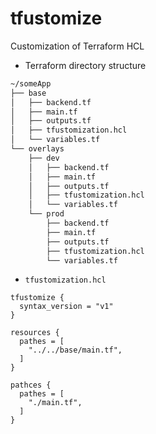 # tfustomize

Customization of Terraform HCL

- Terraform directory structure

```bash
~/someApp
├── base
│   ├── backend.tf
│   ├── main.tf
│   ├── outputs.tf
│   ├── tfustomization.hcl
│   └── variables.tf
└── overlays
    ├── dev
    │   ├── backend.tf
    │   ├── main.tf
    │   ├── outputs.tf
    │   ├── tfustomization.hcl
    │   └── variables.tf
    └── prod
        ├── backend.tf
        ├── main.tf
        ├── outputs.tf
        ├── tfustomization.hcl
        └── variables.tf
```

- `tfustomization.hcl`

```hcl
tfustomize {
  syntax_version = "v1"
}

resources {
  pathes = [
    "../../base/main.tf",
  ]
}

pathces {
  pathes = [
    "./main.tf",
  ]
}
```
